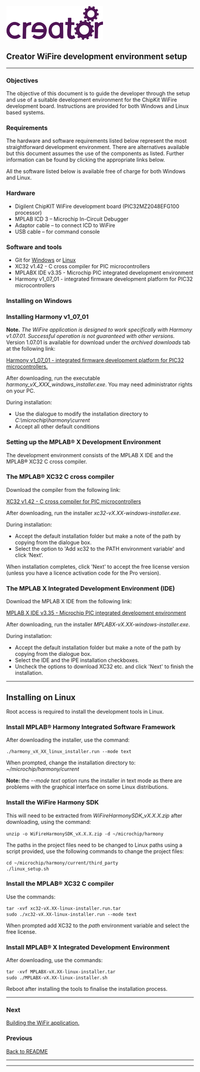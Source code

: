 
![](img.png)  

## Creator WiFire development environment setup
----


### Objectives
The objective of this document is to guide the developer through the setup and use of a suitable development environment for the ChipKit WiFire development board. Instructions are provided for both Windows and Linux based systems.

### Requirements
The hardware and software requirements listed below represent the most straightforward development environment. There are alternatives available but this document assumes the use of the components as listed. Further information can be found by clicking the appropriate links below.  

All the software listed below is available free of charge for both Windows and Linux.

### Hardware
* Digilent ChipKIT WiFire development board (PIC32MZ2048EFG100 processor)  
* MPLAB ICD 3 – Microchip In-Circuit Debugger  
* Adaptor cable – to connect ICD to WiFire  
* USB cable – for command console  

### Software and tools
* Git for [Windows](https://git-scm.com/download/win) or [Linux](https://git-scm.com/download/linux)
* XC32 v1.42 - C cross compiler for PIC microcontrollers  
* MPLABX IDE v3.35 - Microchip PIC integrated development environment  
* Harmony v1_07_01 - integrated firmware development platform for PIC32 microcontrollers  

### Installing on Windows

### Installing Harmony v1_07_01  

**Note.** *The WiFire application is designed to work specifically with Harmony v1.07.01. Successful operation is not guaranteed with other versions.* Version 1.07.01 is available for download under the *archived downloads* tab at the following link:  

[Harmony v1_07_01 - integrated firmware development platform for PIC32 microcontrollers. ](http://www.microchip.com/mplab/mplab-harmony)  

After downloading, run the executable *harmony_vX_XXX_windows_installer.exe*. You may need administrator rights on your PC.  

During installation:  

* Use the dialogue to modify the installation directory to *C:\microchip\harmony\current*  
* Accept all other default conditions  

### Setting up the MPLAB® X Development Environment  
The development environment consists of the MPLAB X IDE and the MPLAB® XC32 C cross compiler.  

### The MPLAB® XC32 C cross compiler  

Download the compiler from the following link:  

[XC32 v1.42 - C cross compiler for PIC microcontrollers](http://www.microchip.com/mplab/compilers)  

After downloading, run the installer *xc32-vX.XX-windows-installer.exe*.  

During installation:  

* Accept the default installation folder but make a note of the path by copying from the dialogue box.  
* Select the option to 'Add xc32 to the PATH environment variable' and click ‘Next’.  

When installation completes, click 'Next' to accept the free license version (unless you have a licence activation code for the Pro version).  


### The MPLAB X Integrated Development Environment (IDE)  

Download the MPLAB X IDE from the following link:  

[MPLAB X IDE v3.35 - Microchip PIC integrated development environment](http://www.microchip.com/mplab/mplab-x-ide)  

After downloading, run the installer *MPLABX-vX.XX-windows-installer.exe*.  

During installation:

* Accept the default installation folder but make a note of the path by copying from the dialogue box.  
* Select the IDE and the IPE installation checkboxes.
* Uncheck the options to download XC32 etc. and click 'Next' to finish the installation.  



----

## Installing on Linux  

Root access is required to install the development tools in Linux.   

### Install MPLAB® Harmony Integrated Software Framework

After downloading the installer, use the command:

```
./harmony_vX_XX_linux_installer.run --mode text
```  

When prompted, change the installation directory to: *~/microchip/harmony/current*  

**Note:** the *--mode text* option runs the installer in text mode as there are problems with the graphical interface on some Linux distributions.

### Install the WiFire Harmony SDK

This will need to be extracted from *WiFireHarmonySDK_vX.X.X.zip* after downloading, using the command:

`unzip -o WiFireHarmonySDK_vX.X.X.zip -d ~/microchip/harmony`  

The paths in the project files need to be changed to Linux paths using a script provided, use the following commands to change the project files:

```
cd ~/microchip/harmony/current/third_party  
./linux_setup.sh
```

### Install the MPLAB® XC32 C compiler

Use the commands:
```
tar -xvf xc32-vX.XX-linux-installer.run.tar
sudo ./xc32-vX.XX-linux-installer.run --mode text
```

When prompted add XC32 to the *path* environment variable and select the free license.

###	Install MPLAB® X Integrated Development Environment

After downloading, use the commands:
```
tar -xvf MPLABX-vX.XX-linux-installer.tar
sudo ./MPLABX-vX.XX-linux-installer.sh
```

Reboot after installing the tools to finalise the installation process.  


----

### Next  

[Building the WiFir application.](BuildingTheWiFireApplication.md)  

### Previous

[Back to README](../README.md)  

----

----





